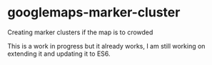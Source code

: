 # googlemaps-marker-cluster
Creating marker clusters if the map is to crowded

This is a work in progress but it already works, I am still working on extending it
and updating it to ES6.
